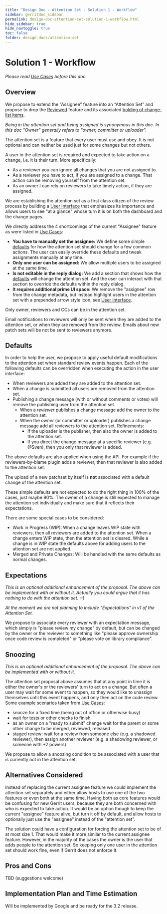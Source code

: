 ```yaml
---
title: "Design Doc - Attention Set - Solution 1 - Workflow"
sidebar: gerritdoc_sidebar
permalink: design-doc-attention-set-solution-1-workflow.html
hide_sidebar: true
hide_navtoggle: true
toc: false
folder: design-docs/attention-set
---
```


# Solution 1 - Workflow

*Please read [Use Cases](use-cases.md) before this doc.*

## <a id="overview">Overview

We propose to extend the “Assignee” feature into an “Attention Set” and propose to drop the
[Reviewed](https://gerrit-review.googlesource.com/Documentation/rest-api-changes.html#mark-as-reviewed)
feature and its associated
[bolding of change-list items](https://gerrit-review.googlesource.com/Documentation/dev-stars.html#reviewed-star).

*Being in the attention set and being assigned is synonymous in this doc. In this doc "Owner"
generally refers to "owner, committer or uploader".*

The attention set is a feature that every user must use and obey. It is not optional and can neither
be used just for some changes but not others.

A user in the attention set is required and expected to take action on a change, i.e. it is their
turn. More specifically:

*   As a reviewer you can ignore all changes that you are not assigned to.
*   As a reviewer you have to act, if you are assigned to a change. That action can be removing
    yourself from the attention set.
*   As an owner I can rely on reviewers to take timely action, if they are assigned.

We are establishing the attention set as a first class citizen of the review process by building a
[User Interface](solution-1-user-interface.md) that emphasizes its importance and allows users to
see "at a glance" whose turn it is on both the dashboard and the change pages.

We directly address the 4 shortcomings of the current "Assignee" feature as were listed in
[Use Cases](use-cases.md):

*   **You have to manually set the assignee:** We define some simple [defaults](#defaults) for how
    the attention set should change for a few common actions. The user can easily override these
    defaults and tweak assignments manually at any time. 
*   **Only one user can be assigned:** We allow multiple users to be assigned at the same time.
*   **Is not editable in the reply dialog:** We add a section that shows how the
    [defaults](#defaults) will change the attention set. And the user can interact with that section
    to override the defaults within the reply dialog.
*   **It requires additional prime UI space:** We remove the "assignee" row from the change
    metadata, but instead highlight users in the attention set with a prepended arrow style icon,
    see [User Interface](solution-1-user-interface.md).

Only owner, reviewers and CCs can be in the attention set.

Email notifications to reviewers will only be sent when they are added to the attention set, or when
they are removed from the review. Emails about new patch sets will be not be sent to reviewers anymore.

## <a id="defaults">Defaults

In order to help the user, we propose to apply useful default modifications to the attention set
when standard review events happen. Each of the following defaults can be overridden when executing
the action in the user interface:

*   When reviewers are added they are added to the attention set.
*   When a change is submitted all users are removed from the attention set.
*   Publishing a change message (with or without comments or votes) will remove the publishing user
    from the attention set.
    *   When a *reviewer* publishes a change message add the owner to the attention set.
    *   When the *owner* (or committer or uploader) publishes a change message add all reviewers to
        the attention set. Refinements:
        *   If the uploader is the publisher, then also the owner is added to the attention set.
        *   If you direct the change message at a specific reviewer (e.g. @Sven), then you only that
            reviewer is added.

The above defaults are also applied when using the API. For example if the reviewers-by-blame plugin
adds a reviewer, then that reviewer is also added to the attention set.

The upload of a new patchset by itself is **not** associated with a default change of the attention
set.

These simple defaults are not expected to do the right thing in 100% of the cases, just maybe 90%.
The owner of a change is still expected to manage the attention set individually and make sure that
it reflects their expectations.

There are some special cases to be considered:

*   Work in Progress (WIP): When a change leaves WIP state with reviewers, then all reviewers are
    added to the attention set. When a change enters WIP state, then the attention set is cleared.
    While a change is in WIP state the defaults above for adding users to the attention set are not
    applied.
*   Merged and Private Changes: Will be handled with the same defaults as normal changes.

## <a id="expectations">Expectations

*This is an optional additional enhancement of the proposal. The above can be implemented with or
without it. Actually you could argue that it has nothing to do with the attention set.* :-)

*At the moment we are not planning to include "Expectations" in v1 of the Attention Set.*

We propose to associate every reviewer with an expectation message, which simply is "please review
my change" by default, but can be changed by the owner or the reviewer to something like "please
approve ownership once code review is completed" or "please vote on library compliance".

## <a id="snoozing">Snoozing

*This is an optional additional enhancement of the proposal. The above can be implemented with or
without it.*

The attention set proposal above assumes that at any point in time it is either the owner's or the
reviewers' turn to act on a change. But often a user may wait for some event to happen, so they
would like to unassign themselves until this event happens, and only then act on the code review.
Some example scenarios taken from [Use Cases](use-cases.md):

*   snooze for a fixed time (being out of office or otherwise busy)
*   wait for tests or other checks to finish
*   as an owner on a "ready to submit" change wait for the parent or some other change to be merged,
    reviewed, released
*   staged review: wait for a review from someone else (e.g. a shadowed reviewer), then assign
    another reviewer (e.g. a shadowing reviewer, or someone with +2 powers)

We propose to allow a snoozing condition to be associated with a user that is currently not in the
attention set.

## <a id="alternatives-considered">Alternatives Considered

Instead of replacing the current assignee feature we could implement the attention set
separately and either allow hosts to use one of the two features or even both at the same time.
Having both as core features would be confusing for new Gerrit users, because they are both
concerned with who is expected to take action. It would be an option though to keep the current
"assignee" feature alive, but turn it off by default, and allow hosts to optionally just use
the "assignee" instead of the "attention set".

The solution could have a configuration for forcing the attention set to be of at most size 1. That
would make it more similar to the current assignee feature. However, in the majority of the cases
the owner is the user that adds people to the attention set. So keeping only one user in the
attention set should work fine, even if Gerrit does not enforce it.

## <a id="pros-and-cons">Pros and Cons

TBD (suggestions welcome)

## <a id="implementation">Implementation Plan and Time Estimation

Will be implemented by Google and be ready for the 3.2 release.
